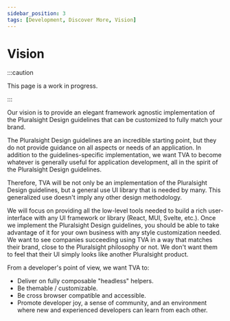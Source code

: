 ```yaml
---
sidebar_position: 3
tags: [Development, Discover More, Vision]
---
```


# Vision

:::caution

This page is a work in progress.

:::

Our vision is to provide an elegant framework agnostic implementation of the Pluralsight Design guidelines that can be customized to fully match your brand.

The Pluralsight Design guidelines are an incredible starting point, but they do not provide guidance on all aspects or needs of an application. In addition to the guidelines-specific implementation, we want TVA to become whatever is generally useful for application development, all in the spirit of the Pluralsight Design guidelines.

Therefore, TVA will be not only be an implementation of the Pluralsight Design guidelines, but a general use UI library that is needed by many. This generalized use doesn't imply any other design methodology.

We will focus on providing all the low-level tools needed to build a rich user-interface with any UI framework or library (React, MUI, Svelte, etc.). Once we implement the Pluralsight Design guidelines, you should be able to take advantage of it for your own business with any style customization needed. We want to see companies succeeding using TVA in a way that matches their brand, close to the Pluralsight philosophy or not. We don't want them to feel that their UI simply looks like another Pluralsight product.

From a developer's point of view, we want TVA to:

- Deliver on fully composable "headless" helpers.
- Be themable / customizable.
- Be cross browser compatible and accessible.
- Promote developer joy, a sense of community, and an environment where new and experienced developers can learn from each other.

